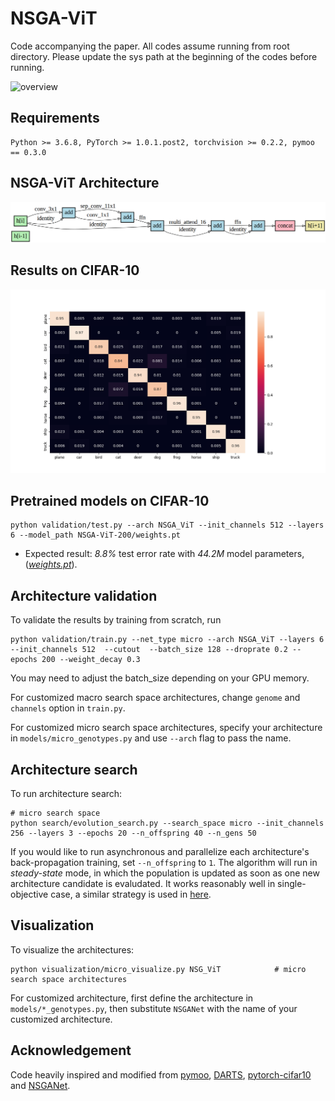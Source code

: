 ﻿# NSGA-ViT
Code accompanying the paper. All codes assume running from root directory. Please update the sys path at the beginning of the codes before running.


![overview](https://github.com/drewbecker02/nsga-vit/img/NSGAVIT%20procedure.png  "Overview of NSGA-Net")

## Requirements
``` 
Python >= 3.6.8, PyTorch >= 1.0.1.post2, torchvision >= 0.2.2, pymoo == 0.3.0
```

## NSGA-ViT Architecture
![nsga-vit](https://github.com/drewbecker02/nsga-vit/blob/master/img/nsgavit.png "NSGA-ViT")


## Results on CIFAR-10
![cifar10_confusion](https://github.com/drewbecker02/nsga-vit/blob/master/img/conf_matrix.png "confusion matrix")

## Pretrained models on CIFAR-10
``` shell
python validation/test.py --arch NSGA_ViT --init_channels 512 --layers 6 --model_path NSGA-ViT-200/weights.pt
```
- Expected result: *8.8%* test error rate with *44.2M* model parameters,([*weights.pt*](https://drive.google.com/open?id=1CMtSg1l2V5p0HcRxtBsD8syayTtS9QAu)). 

## Architecture validation
To validate the results by training from scratch, run
``` 
python validation/train.py --net_type micro --arch NSGA_ViT --layers 6 --init_channels 512  --cutout  --batch_size 128 --droprate 0.2 --epochs 200 --weight_decay 0.3
```
You may need to adjust the batch_size depending on your GPU memory. 

For customized macro search space architectures, change `genome` and `channels` option in `train.py`. 

For customized micro search space architectures, specify your architecture in `models/micro_genotypes.py` and use `--arch` flag to pass the name. 


## Architecture search 
To run architecture search:
``` shell
# micro search space
python search/evolution_search.py --search_space micro --init_channels 256 --layers 3 --epochs 20 --n_offspring 40 --n_gens 50
```

If you would like to run asynchronous and parallelize each architecture's back-propagation training, set `--n_offspring` to `1`. The algorithm will run in *steady-state* mode, in which the population is updated as soon as one new architecture candidate is evaludated. It works reasonably well in single-objective case, a similar strategy is used in [here](https://arxiv.org/abs/1802.01548).  

## Visualization
To visualize the architectures:
``` shell
python visualization/micro_visualize.py NSG_ViT            # micro search space architectures
```
For customized architecture, first define the architecture in `models/*_genotypes.py`, then substitute `NSGANet` with the name of your customized architecture. 

<!-- ## Citations
If you find the code useful for your research, please consider citing our works
``` 
@article{nsganet,
  title={NSGA-NET: a multi-objective genetic algorithm for neural architecture search},
  author={Lu, Zhichao and Whalen, Ian and Boddeti, Vishnu and Dhebar, Yashesh and Deb, Kalyanmoy and Goodman, Erik and  Banzhaf, Wolfgang},
  booktitle={GECCO-2019},
  year={2018}
}
``` -->

## Acknowledgement 
Code heavily inspired and modified from [pymoo](https://github.com/msu-coinlab/pymoo), [DARTS](https://github.com/quark0/darts#requirements), [pytorch-cifar10](https://github.com/kuangliu/pytorch-cifar) and [NSGANet](https://github.com/ianwhale/nsga-net). 

